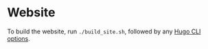 # Website

To build the website, run `./build_site.sh`, followed by any [Hugo CLI options](https://gohugo.io/commands/hugo/).
